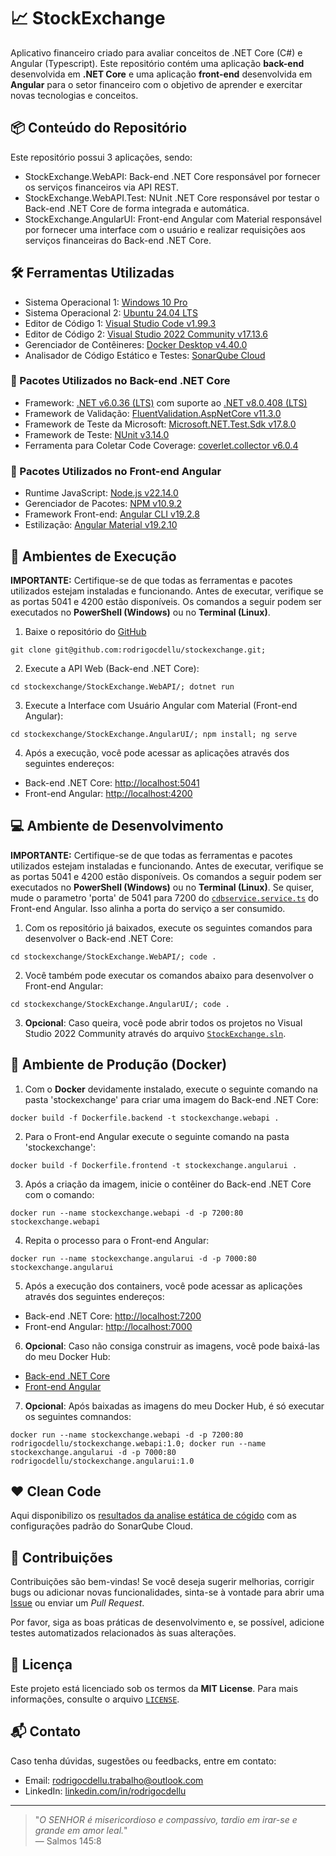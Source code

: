 # 📈 StockExchange

Aplicativo financeiro criado para avaliar conceitos de .NET Core (C#) e Angular (Typescript).
Este repositório contém uma aplicação **back-end** desenvolvida em **.NET Core** e uma aplicação **front-end** desenvolvida em **Angular** para o setor financeiro com o objetivo de aprender e exercitar novas tecnologias e conceitos.

## 📦 Conteúdo do Repositório

Este repositório possui 3 aplicações, sendo:
- StockExchange.WebAPI: Back-end .NET Core responsável por fornecer os serviços financeiros via API REST.
- StockExchange.WebAPI.Test: NUnit .NET Core responsável por testar o Back-end .NET Core de forma integrada e automática.
- StockExchange.AngularUI: Front-end Angular com Material responsável por fornecer uma interface com o usuário e realizar requisições aos serviços financeiras do Back-end .NET Core.

## 🛠️ Ferramentas Utilizadas

- Sistema Operacional 1: [Windows 10 Pro](#)
- Sistema Operacional 2: [Ubuntu 24.04 LTS](https://ubuntu.com/download/desktop)  
- Editor de Código 1: [Visual Studio Code v1.99.3](https://code.visualstudio.com/download)
- Editor de Código 2: [Visual Studio 2022 Community v17.13.6](https://visualstudio.microsoft.com/pt-br/downloads)  
- Gerenciador de Contêineres: [Docker Desktop v4.40.0](https://www.docker.com/products/docker-desktop)
- Analisador de Código Estático e Testes: [SonarQube Cloud](https://sonarcloud.io)  

### 🔧 Pacotes Utilizados no Back-end .NET Core

- Framework: [.NET v6.0.36 (LTS)](https://dotnet.microsoft.com/pt-br/download/dotnet/6.0) com suporte ao [.NET v8.0.408 (LTS)](https://dotnet.microsoft.com/pt-br/download/dotnet/8.0)  
- Framework de Validação: [FluentValidation.AspNetCore v11.3.0](https://www.nuget.org/packages/fluentvalidation.aspnetcore/11.3.0)  
- Framework de Teste da Microsoft: [Microsoft.NET.Test.Sdk v17.8.0](https://www.nuget.org/packages/Microsoft.NET.Test.Sdk/17.8.0)  
- Framework de Teste: [NUnit v3.14.0](https://www.nuget.org/packages/NUnit/3.14.0)  
- Ferramenta para Coletar Code Coverage: [coverlet.collector v6.0.4](https://www.nuget.org/packages/coverlet.collector/6.0.4)  
  
### 🎨 Pacotes Utilizados no Front-end Angular

- Runtime JavaScript: [Node.js v22.14.0](https://nodejs.org/pt)  
- Gerenciador de Pacotes: [NPM v10.9.2](https://www.npmjs.com/package/npm/v/10.9.2)  
- Framework Front-end: [Angular CLI v19.2.8](https://github.com/angular/angular-cli)
- Estilização: [Angular Material v19.2.10](https://github.com/angular/angular-cli)  

## 🚀 Ambientes de Execução

**IMPORTANTE:**
Certifique-se de que todas as ferramentas e pacotes utilizados estejam instaladas e funcionando.
Antes de executar, verifique se as portas 5041 e 4200 estão disponíveis.
Os comandos a seguir podem ser executados no **PowerShell (Windows)** ou no **Terminal (Linux)**.

1. Baixe o repositório do [GitHub](https://github.com/rodrigocdellu/stockexchange)

```
git clone git@github.com:rodrigocdellu/stockexchange.git;
```

2. Execute a API Web (Back-end .NET Core):

```
cd stockexchange/StockExchange.WebAPI/; dotnet run
```

3. Execute a Interface com Usuário Angular com Material (Front-end Angular):

```
cd stockexchange/StockExchange.AngularUI/; npm install; ng serve
```

4. Após a execução, você pode acessar as aplicações através dos seguintes endereços:

- Back-end .NET Core: [http://localhost:5041](http://localhost:5041)
- Front-end Angular: [http://localhost:4200](http://localhost:4200)

## 💻 Ambiente de Desenvolvimento

**IMPORTANTE:**
Certifique-se de que todas as ferramentas e pacotes utilizados estejam instaladas e funcionando.
Antes de executar, verifique se as portas 5041 e 4200 estão disponíveis.
Os comandos a seguir podem ser executados no **PowerShell (Windows)** ou no **Terminal (Linux)**.
Se quiser, mude o parametro 'porta' de 5041 para 7200 do [`cdbservice.service.ts`](./stockexchange/StockExchange.AngularUI/src/app/services/cdbservice.service.ts) do Front-end Angular. Isso alinha a porta do serviço a ser consumido.

1. Com os repositório já baixados, execute os seguintes comandos para desenvolver o Back-end .NET Core:

```
cd stockexchange/StockExchange.WebAPI/; code .
```

2. Você também pode executar os comandos abaixo para desenvolver o Front-end Angular:

```
cd stockexchange/StockExchange.AngularUI/; code .
```

3. **Opcional**: Caso queira, você pode abrir todos os projetos no Visual Studio 2022 Community através do arquivo [`StockExchange.sln`](./stockexchange.sln).


## 🐳 Ambiente de Produção (Docker)

1. Com o **Docker** devidamente instalado, execute o seguinte comando na pasta 'stockexchange' para criar uma imagem do Back-end .NET Core:

```
docker build -f Dockerfile.backend -t stockexchange.webapi .
```

2. Para o Front-end Angular execute o seguinte comando na pasta 'stockexchange':

```
docker build -f Dockerfile.frontend -t stockexchange.angularui .
```

3. Após a criação da imagem, inicie o contêiner do Back-end .NET Core com o comando:

```
docker run --name stockexchange.webapi -d -p 7200:80 stockexchange.webapi
```

4. Repita o processo para o Front-end Angular:

```
docker run --name stockexchange.angularui -d -p 7000:80 stockexchange.angularui
```

5. Após a execução dos containers, você pode acessar as aplicações através dos seguintes endereços:

- Back-end .NET Core: [http://localhost:7200](http://localhost:7200)
- Front-end Angular: [http://localhost:7000](http://localhost:7000)

6. **Opcional**: Caso não consiga construir as imagens, você pode baixá-las do meu Docker Hub:

- [Back-end .NET Core](https://hub.docker.com/r/rodrigocdellu/stockexchange.webapi)
- [Front-end Angular](https://hub.docker.com/r/rodrigocdellu/stockexchange.angularui)

7. **Opcional**: Após baixadas as imagens do meu Docker Hub, é só executar os seguintes comnandos:

```
docker run --name stockexchange.webapi -d -p 7200:80 rodrigocdellu/stockexchange.webapi:1.0; docker run --name stockexchange.angularui -d -p 7000:80 rodrigocdellu/stockexchange.angularui:1.0
```

## ❤ Clean Code

Aqui disponibilizo os [resultados da analise estática de cógido](https://sonarcloud.io/project/overview?id=rodrigocdellu_stockexchange) com as configurações padrão do SonarQube Cloud.

## 🤝 Contribuições

Contribuições são bem-vindas! Se você deseja sugerir melhorias, corrigir bugs ou adicionar novas funcionalidades, sinta-se à vontade para abrir uma [Issue](https://github.com/rodrigocdellu/stockexchange/issues) ou enviar um *Pull Request*.

Por favor, siga as boas práticas de desenvolvimento e, se possível, adicione testes automatizados relacionados às suas alterações.

## 📄 Licença

Este projeto está licenciado sob os termos da **MIT License**. Para mais informações, consulte o arquivo [`LICENSE`](./LICENSE.md).

## 📬 Contato

Caso tenha dúvidas, sugestões ou feedbacks, entre em contato:

- Email: [rodrigocdellu.trabalho@outlook.com](mailto:rodrigocdellu.trabalho@outlook.com)
- LinkedIn: [linkedin.com/in/rodrigocdellu](https://linkedin.com/in/rodrigocdellu)

---

> "_O SENHOR é misericordioso e compassivo, tardio em irar-se e grande em amor leal._"  
> — Salmos 145:8
